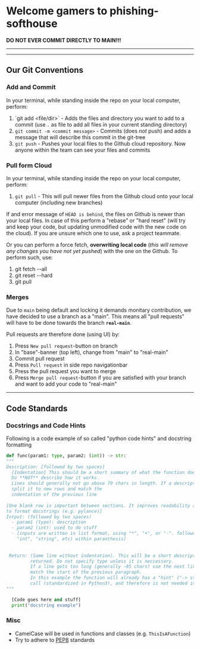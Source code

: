 # Welcome gamers to phishing-softhouse #

**DO NOT EVER COMMIT DIRECTLY TO MAIN!!!**

***
***

## Our Git Conventions ##

### Add and Commit ###

In your terminal, while standing inside the repo on your local computer, perform:
1. ´git add <file/dir>´ - Adds the files and directory you want to add to a commit (use `.` as file to add all files in your current standing directory)
2. `git commit -m <commit message>` - Commits (does *not* push) and adds a message that will describe this commit in the git-tree
3. `git push` - Pushes your local files to the Github cloud repository. Now anyone within the team can see your files and commits

### Pull form Cloud ###

In your terminal, while standing inside the repo on your local computer, perform:
1. `git pull` - This will pull newer files from the Github cloud onto your local computer (including new branches)

If and error message of `HEAD is behind`, the files on Github is newer than your local files.
In case of this perform a "rebase" or "hard reset" (will try and keep your code, but updating unmodified code with the new code on the cloud). If you are unsure which one to use, ask a project teammate.

Or you can perform a force fetch, **overwriting local code** (*this will remove any changes you have not yet pushed*) with the one on the Github. To perform such, use:
1. git fetch --all
2. git reset --hard
3. git pull

### Merges ###

Due to `main` being default and locking it demands monitary contribution, we have decided to use a branch as a "main".
This means all "pull requests" will have to be done towards the branch **`real-main`**.

Pull requests are therefore done (using UI) by:  
1. Press ``New pull request``-button on branch  
2. In "base"-banner (top left), change from "main" to "real-main"
3. Commit pull request
4. Press ``Pull request`` in side repo navigationbar
5. Press the pull request you want to merge
6. Press ``Merge pull request``-button if you are satisfied with your branch and want to add your code to "real-main"

***


## Code Standards ##
### Docstrings and Code Hints ###

Following is a code example of so called "python code hints" and docstring formatting

```py
def func(param1: type, param2: (int)) -> str:
"""
Description: [followed by two spaces]  
  [Indentation] This should be a short summary of what the function does and how to use it. 
  Do **NOT** describe how it works. 
  Lines should generally not go above 79 chars in length. If a description is long, kindly 
  split it to new rows and match the 
  indentation of the previous line
  
[One blank row is important between sections. It improves readability and allows interpreters 
to format docstrings (e.g. pylance)]
Intput: (followed by two spaces)  
  - param1 (type): description
  - param2 (int): used to do stuff
  - [inputs are written in list format, using "*", "+", or "-". followed by the type (e.g.
    "int", "string", etc) within paranthesis]
  
  
 Return: (Same line without indentation). This will be a short description of what is being 
         returned. Do not specify type unless it is neccessary.
         If a line gets too long (generally ~85 chars) use the next line and indent it to 
         match the start of the previous paragraph.
         In this example the function will already has a "hint" ("-> str") in the function 
         call (standardized in Python3), and therefore is not needed in the "return" docstring
"""

  [Code goes here and stuff]
  print("docstring example")
```

### Misc ###

- CamelCase will be used in functions and classes (e.g. `ThisIsAFunction`)
- Try to adhere to [PEP8](https://peps.python.org/pep-0008/) standards

